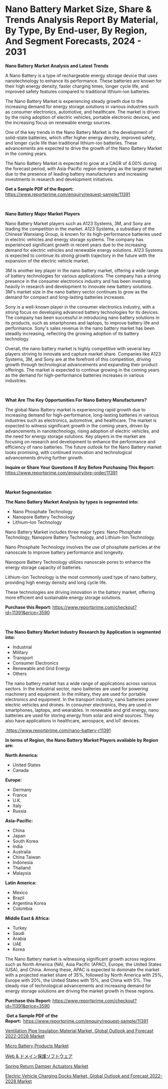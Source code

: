 <p><h1>Nano Battery Market Size, Share & Trends Analysis Report By Material, By Type, By End-user, By Region, And Segment Forecasts, 2024 - 2031</h1></p><p><strong>Nano Battery Market Analysis and Latest Trends</strong></p>
<p><p>A Nano Battery is a type of rechargeable energy storage device that uses nanotechnology to enhance its performance. These batteries are known for their high energy density, faster charging times, longer cycle life, and improved safety features compared to traditional lithium-ion batteries.</p><p>The Nano Battery Market is experiencing steady growth due to the increasing demand for energy storage solutions in various industries such as consumer electronics, automotive, and healthcare. The market is driven by the rising adoption of electric vehicles, portable electronic devices, and the increasing focus on renewable energy sources.</p><p>One of the key trends in the Nano Battery Market is the development of solid-state batteries, which offer higher energy density, improved safety, and longer cycle life than traditional lithium-ion batteries. These advancements are expected to drive the growth of the Nano Battery Market in the coming years.</p><p>The Nano Battery Market is expected to grow at a CAGR of 4.00% during the forecast period, with Asia-Pacific region emerging as the largest market due to the presence of leading battery manufacturers and increasing investments in research and development initiatives.</p></p>
<p><strong>Get a Sample PDF of the Report:&nbsp;</strong> <a href="https://www.reportprime.com/enquiry/request-sample/11391">https://www.reportprime.com/enquiry/request-sample/11391</a></p>
<p>&nbsp;</p>
<p><strong>Nano Battery Major Market Players</strong></p>
<p><p>Nano Battery Market players such as A123 Systems, 3M, and Sony are leading the competition in the market. A123 Systems, a subsidiary of the Chinese Wanxiang Group, is known for its high-performance batteries used in electric vehicles and energy storage systems. The company has experienced significant growth in recent years due to the increasing demand for electric vehicles and renewable energy solutions. A123 Systems is expected to continue its strong growth trajectory in the future with the expansion of the electric vehicle market.</p><p>3M is another key player in the nano battery market, offering a wide range of battery technologies for various applications. The company has a strong presence in the consumer electronics industry and has been investing heavily in research and development to innovate new battery solutions. 3M's market size in the nano battery sector continues to grow as the demand for compact and long-lasting batteries increases.</p><p>Sony is a well-known player in the consumer electronics industry, with a strong focus on developing advanced battery technologies for its devices. The company has been successful in introducing nano battery solutions in its products, such as smartphones and laptops, to improve battery life and performance. Sony's sales revenue in the nano battery market has been steadily increasing, reflecting the growing adoption of its battery technology.</p><p>Overall, the nano battery market is highly competitive with several key players striving to innovate and capture market share. Companies like A123 Systems, 3M, and Sony are at the forefront of this competition, driving growth through technological advancements and expanding their product offerings. The market is expected to continue growing in the coming years as the demand for high-performance batteries increases in various industries.</p></p>
<p>&nbsp;</p>
<p><strong>What Are The Key Opportunities For Nano Battery Manufacturers?</strong></p>
<p><p>The global Nano Battery market is experiencing rapid growth due to increasing demand for high-performance, long-lasting batteries in various industries such as electronics, automotive, and healthcare. The market is expected to witness significant growth in the coming years, driven by advancements in nanotechnology, rising adoption of electric vehicles, and the need for energy storage solutions. Key players in the market are focusing on research and development to enhance the performance and efficiency of nano batteries. The future outlook for the Nano Battery market looks promising, with continued innovation and technological advancements driving further growth.</p></p>
<p><strong>Inquire or Share Your Questions If Any Before Purchasing This Report:</strong> <a href="https://www.reportprime.com/enquiry/pre-order/11391">https://www.reportprime.com/enquiry/pre-order/11391</a></p>
<p>&nbsp;</p>
<p><strong>Market Segmentation</strong></p>
<p><strong>The Nano Battery Market Analysis by types is segmented into:</strong></p>
<p><ul><li>Nano Phosphate Technology</li><li>Nanopore Battery Technology</li><li>Lithium-Ion Technology</li></ul></p>
<p><p>Nano Battery Market includes three major types: Nano Phosphate Technology, Nanopore Battery Technology, and Lithium-Ion Technology. </p><p>Nano Phosphate Technology involves the use of phosphate particles at the nanoscale to improve battery performance and longevity. </p><p>Nanopore Battery Technology utilizes nanoscale pores to enhance the energy storage capacity of batteries. </p><p>Lithium-Ion Technology is the most commonly used type of nano battery, providing high energy density and long cycle life. </p><p>These technologies are driving innovation in the battery market, offering more efficient and sustainable energy storage solutions.</p></p>
<p><strong>Purchase this Report:&nbsp;</strong><a href="https://www.reportprime.com/checkout?id=11391&price=3590">https://www.reportprime.com/checkout?id=11391&price=3590</a></p>
<p>&nbsp;</p>
<p><strong>The Nano Battery Market Industry Research by Application is segmented into:</strong></p>
<p><ul><li>Industrial</li><li>Military</li><li>Transport</li><li>Consumer Electronics</li><li>Renewable and Grid Energy</li><li>Others</li></ul></p>
<p><p>The nano battery market has a wide range of applications across various sectors. In the industrial sector, nano batteries are used for powering machinery and equipment. In the military, they are used for portable electronics and equipment. In the transport industry, nano batteries power electric vehicles and drones. In consumer electronics, they are used in smartphones, laptops, and wearables. In renewable and grid energy, nano batteries are used for storing energy from solar and wind sources. They also have applications in healthcare, aerospace, and IoT devices.</p></p>
<p><a href="https://www.reportprime.com/nano-battery-r11391">&nbsp;https://www.reportprime.com/nano-battery-r11391</a></p>
<p><strong>In terms of Region, the Nano Battery Market Players available by Region are:</strong></p>
<p>
    <p> <strong> North America: </strong>
        <ul>
            <li>United States</li>
            <li>Canada</li>
        </ul>
        </p> 
    <p> <strong> Europe: </strong>
        <ul>
            <li>Germany</li>
            <li>France</li>
            <li>U.K.</li>
            <li>Italy</li>
            <li>Russia</li>
        </ul>
        </p> 
    <p> <strong> Asia-Pacific: </strong>
        <ul>
            <li>China</li>
            <li>Japan</li>
            <li>South Korea</li>
            <li>India</li>
            <li>Australia</li>
            <li>China Taiwan</li>
            <li>Indonesia</li>
            <li>Thailand</li>
            <li>Malaysia</li>
        </ul>
        </p> 
    <p> <strong> Latin America: </strong>
        <ul>
            <li>Mexico</li>
            <li>Brazil</li>
            <li>Argentina Korea</li>
            <li>Colombia</li>
        </ul>
        </p> 
    <p> <strong> Middle East & Africa: </strong>
        <ul>
            <li>Turkey</li>
            <li>Saudi</li>
            <li>Arabia</li>
            <li>UAE</li>
            <li>Korea</li>
        </ul>
    </p>
    </p>
<p><p>The Nano Battery market is witnessing significant growth across regions such as North America (NA), Asia Pacific (APAC), Europe, the United States (USA), and China. Among these, APAC is expected to dominate the market with a projected market share of 35%, followed by North America with 25%, Europe with 20%, the United States with 15%, and China with 5%. The steady rise of technological advancements and increasing demand for energy storage solutions are driving the market growth in these regions.</p></p>
<p><strong>Purchase this Report: </strong><a href="https://www.reportprime.com/checkout?id=11391&price=3590">https://www.reportprime.com/checkout?id=11391&price=3590</a></p>
<p>&nbsp;<strong>Get a Sample PDF of the Report:&nbsp;&nbsp;</strong><a href="https://www.reportprime.com/enquiry/request-sample/11391">https://www.reportprime.com/enquiry/request-sample/11391</a></p>
<p><strong></strong></p>
<p><p><a href="https://issuu.com/reportprime-2/docs/ventilation-pipe-insulation-materia_961604ca7b064f">Ventilation Pipe Insulation Material Market, Global Outlook and Forecast 2022-2028 Market</a></p><p><a href="https://github.com/Krish2023na/Market-Research-Report-List-6/blob/main/micro-battery-products-market.md">Micro Battery Products Market</a></p><p><a href="https://medium.com/@lillianamurazik2023/%E6%AC%A1%E3%81%AE%E6%96%87%E7%AB%A0%E3%82%92%E6%97%A5%E6%9C%AC%E8%AA%9E%E3%81%AB%E7%BF%BB%E8%A8%B3%E3%81%97%E3%81%BE%E3%81%99-2024%E5%B9%B4%E3%81%8B%E3%82%892031%E5%B9%B4%E3%81%BE%E3%81%A7%E3%81%AE%E4%BA%88%E6%B8%AC%E3%81%95%E3%82%8C%E3%82%8Bweb-%E3%83%89%E3%83%A1%E3%82%A4%E3%83%B3%E4%BF%9D%E8%AD%B7%E3%82%BD%E3%83%95%E3%83%88%E3%82%A6%E3%82%A7%E3%82%A2%E5%B8%82%E5%A0%B4%E3%81%AE%E5%9C%B0%E5%9F%9F%E3%81%AE%E5%B1%95%E6%9C%9B%E3%81%A8%E7%AB%B6%E4%BA%89%E6%88%A6%E7%95%A5%E3%81%AF-%E5%B9%B4%E5%B9%B3%E5%9D%87%E6%88%90%E9%95%B7%E7%8E%87-cagr-13-4-%E3%81%A7%E6%88%90%E9%95%B7%E3%81%97%E3%81%A6%E3%81%84%E3%81%BE%E3%81%99-ecd1de69da63">Web & ドメイン保護ソフトウェア</a></p><p><a href="https://github.com/RickHolmes3/Market-Research-Report-List-6/blob/main/spring-return-damper-actuators-market.md">Spring Return Damper Actuators Market</a></p><p><a href="https://issuu.com/reportprime-2/docs/electric-vehicle-charging-docks-mar_1c8d9a64ac9084">Electric Vehicle Charging Docks Market, Global Outlook and Forecast 2022-2028 Market</a></p></p>